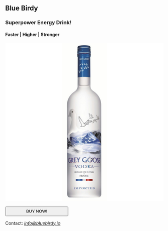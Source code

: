 ## **Blue Birdy**
### Superpower Energy Drink!
#### Faster | Higher | Stronger
![Bottled Drink](/images/drink.jpeg)

<button name="buyButton" style="height:30px;width:200px;text-align: center" onclick="alert('Cheers!')">
BUY NOW!
</button>

Contact: *info@bluebirdy.io*